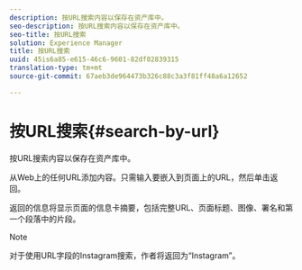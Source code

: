 ```yaml
---
description: 按URL搜索内容以保存在资产库中。
seo-description: 按URL搜索内容以保存在资产库中。
seo-title: 按URL搜索
solution: Experience Manager
title: 按URL搜索
uuid: 45is6a85-e615-46c6-9601-82df02839315
translation-type: tm+mt
source-git-commit: 67aeb3de964473b326c88c3a3f81ff48a6a12652

---
```



# 按URL搜索{#search-by-url}

按URL搜索内容以保存在资产库中。

从Web上的任何URL添加内容。只需输入要嵌入到页面上的URL，然后单击返回。

返回的信息将显示页面的信息卡摘要，包括完整URL、页面标题、图像、署名和第一个段落中的片段。

>[!NOTE]
>
>对于使用URL字段的Instagram搜索，作者将返回为“Instagram”。


